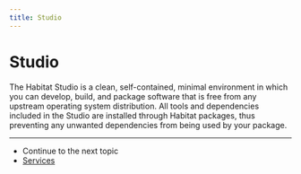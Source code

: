 ```yaml
---
title: Studio
---
```


# Studio

The Habitat Studio is a clean, self-contained, minimal environment in which you can develop, build, and package software that is free from any upstream operating system distribution. All tools and dependencies included in the Studio are installed through Habitat packages, thus preventing any unwanted dependencies from being used by your package.

<hr>
<ul class="main-content--link-nav">
  <li>Continue to the next topic</li>
  <li><a href="/docs/concepts-services">Services</a></li>
</ul>
